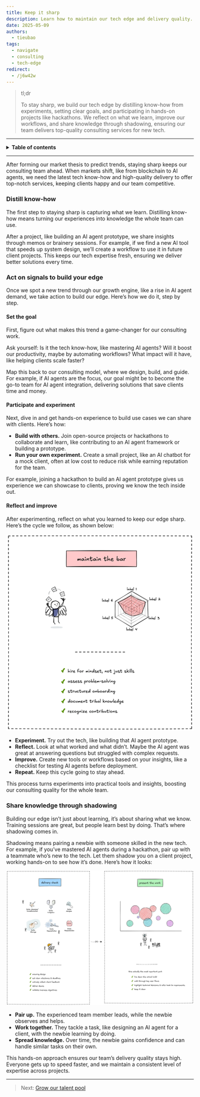 ```yaml
---
title: Keep it sharp
description: Learn how to maintain our tech edge and delivery quality. This guide shows you how to stay ahead in consulting by building know-how, experimenting, and sharing knowledge.
date: 2025-05-09
authors:
  - tieubao
tags:
  - navigate
  - consulting
  - tech-edge
redirect:
  - /j6w42w
---
```


> tl;dr
>
> To stay sharp, we build our tech edge by distilling know-how from experiments, setting clear goals, and participating in hands-on projects like hackathons. We reflect on what we learn, improve our workflows, and share knowledge through shadowing, ensuring our team delivers top-quality consulting services for new tech.

---

<details>
<summary><strong>Table of contents</strong></summary>

<!-- Begin ToC -->

- [Distill know-how](#distill-know-how)
- [Act on signals to build your edge](#act-on-signals-to-build-your-edge)
  - [Set the goal](#set-the-goal)
  - [Participate and experiment](#participate-and-experiment)
  - [Reflect and improve](#reflect-and-improve)
- [Share knowledge through shadowing](#share-knowledge-through-shadowing)

<!-- End ToC -->

</details>

---

After forming our market thesis to predict trends, staying sharp keeps our consulting team ahead. When markets shift, like from blockchain to AI agents, we need the latest tech know-how and high-quality delivery to offer top-notch services, keeping clients happy and our team competitive.

### Distill know-how

The first step to staying sharp is capturing what we learn. Distilling know-how means turning our experiences into knowledge the whole team can use.

After a project, like building an AI agent prototype, we share insights through memos or brainery sessions. For example, if we find a new AI tool that speeds up system design, we’ll create a workflow to use it in future client projects. This keeps our tech expertise fresh, ensuring we deliver better solutions every time.

### Act on signals to build your edge

Once we spot a new trend through our growth engine, like a rise in AI agent demand, we take action to build our edge. Here’s how we do it, step by step.

#### Set the goal

First, figure out what makes this trend a game-changer for our consulting work.

Ask yourself: Is it the tech know-how, like mastering AI agents? Will it boost our productivity, maybe by automating workflows? What impact will it have, like helping clients scale faster?

Map this back to our consulting model, where we design, build, and guide. For example, if AI agents are the focus, our goal might be to become the go-to team for AI agent integration, delivering solutions that save clients time and money.

#### Participate and experiment

Next, dive in and get hands-on experience to build use cases we can share with clients. Here’s how:

- **Build with others.** Join open-source projects or hackathons to collaborate and learn, like contributing to an AI agent framework or building a prototype.
- **Run your own experiment.** Create a small project, like an AI chatbot for a mock client, often at low cost to reduce risk while earning reputation for the team.

For example, joining a hackathon to build an AI agent prototype gives us experience we can showcase to clients, proving we know the tech inside out.

#### Reflect and improve

After experimenting, reflect on what you learned to keep our edge sharp. Here’s the cycle we follow, as shown below:

![](assets/maintain-edge.webp)

- **Experiment.** Try out the tech, like building that AI agent prototype.
- **Reflect.** Look at what worked and what didn’t. Maybe the AI agent was great at answering questions but struggled with complex requests.
- **Improve.** Create new tools or workflows based on your insights, like a checklist for testing AI agents before deployment.
- **Repeat.** Keep this cycle going to stay ahead.

This process turns experiments into practical tools and insights, boosting our consulting quality for the whole team.

### Share knowledge through shadowing

Building our edge isn’t just about learning, it’s about sharing what we know. Training sessions are great, but people learn best by doing. That’s where shadowing comes in.

Shadowing means pairing a newbie with someone skilled in the new tech. For example, if you’ve mastered AI agents during a hackathon, pair up with a teammate who’s new to the tech. Let them shadow you on a client project, working hands-on to see how it’s done. Here’s how it looks:

![](assets/delivery-02.webp)

- **Pair up.** The experienced team member leads, while the newbie observes and helps.
- **Work together.** They tackle a task, like designing an AI agent for a client, with the newbie learning by doing.
- **Spread knowledge.** Over time, the newbie gains confidence and can handle similar tasks on their own.

This hands-on approach ensures our team’s delivery quality stays high. Everyone gets up to speed faster, and we maintain a consistent level of expertise across projects.

---

> Next: [Grow our talent pool](talent-pool.md)
